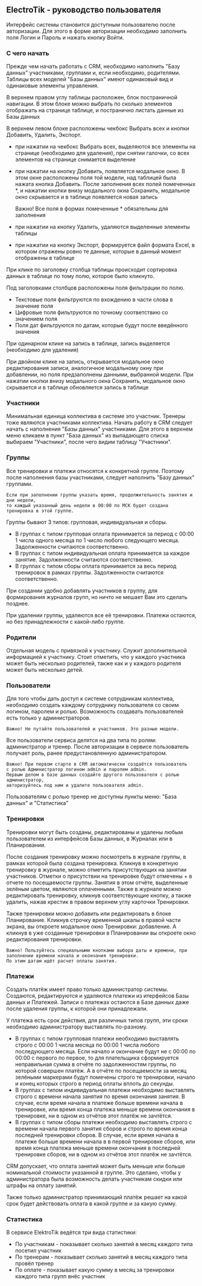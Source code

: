 ## ElectroTik - руководство пользователя

Интерфейс системы становится доступным пользователю после авторизации.
Для этого в форме авторизации необходимо заполнить поля Логин и Пароль и нажать кнопку Войти.

### С чего начать

Прежде чем начать работать с CRM, необходимо наполнить "Базу данных" участниками, группами и, если необходимо, родителями.
Таблицы всех моделей "Базы данных" имеют одинаковый вид и одинаковые элементы управления.

В верхнем правом углу таблицы расположен, блок постраничной навигации. 
В этом блоке можно выбрать по сколько элементов отображать на странице таблице, и постранично листать данные из Базы данных

В верхнем левом блоке расположены чекбокс Выбрать всех и кнопки Добавить, Удалить, Экспорт.

- при нажатии на чекбокс Выбрать всех, выделяются все элементы на странице (необходимо для удаления), при снятии галочки, со всех элементов на странице снимается выделение
- при нажатии на кнопку Добавить, появляется модальное окно. В этом окне расположены поля той модели, над таблицей была нажата кнопка Добавить. После заполнения всех полей  помеченных *, и нажатии кнопки внизу модального окна Сохранить, модальное окно скрывается и в таблице появляется новая запись

    Важно! Все поля в формах помеченные * обязательны для заполнения

- при нажатии на кнопку Удалить, удаляются выделенные элементы таблицы
- при нажатии на кнопку Экспорт, формируется файл формата Excel, в котором отражены ровно те данные, которые в данный момент отображены в таблице

При клике по заголовку столбца таблицы происходит сортировка данных в таблице по тому полю, которое было кликнуто.

Под заголовками столбцов расположены поля фильтрации по полю.

- Текстовые поля фильтруются по вхождению в части слова в значение поля
- Цифровые поля фильтруются по точному соответствию со значением поля
- Поля дат фильтруются по датам, которые будут после введённого значения

При одинарном клике на запись в таблице, запись выделяется (необходимо для удаления)

При двойном клике на запись, открывается модальное окно редактирования записи, аналогичное модальному окну при добавлении, но поля предзаполнены данными, выбранной модели. При нажатии кнопки внизу модального окна Сохранить, модальное окно скрывается и в таблице обновляется запись в таблице

### Участники

Минимальная единица коллектива в системе это участник.
Тренеры тоже являются участниками коллектива.
Начать работу в CRM следует начать с наполнения "Базы данных" участниками.
Для этого в верхнем меню кликаем в пункт "База данных" из выпадающего списка выбираем "Участники", после чего видим таблицу "Участники".

### Группы

Все тренировки и платежи относятся к конкретной группе.
Поэтому после наполнения базы участниками, следует наполнить "Базу данных" группами.

    Если при заполнении группы указать время, продолжительность занятия и дни недели,
    то каждый указанный день недели в 00:00 по МСК будет создана тренировка в этой группе.

Группы бывают 3 типов: групповая, индивидуальная и сборы.

- В группах с типом групповая оплата принимается за период с 00:00 1 числа одного месяца по 1 число любого следующего месяца.
Задолженности считаются соответственно.
- В группах с типом индивидуальная оплата принимается за каждое занятие. Задолженности считаются соответственно.
- В группах с типом сборы оплата принимается за весь период тренировок в рамках группы. Задолженности считаются соответственно.

При создании удобно добавлять участников в группу, для формирования журналов групп, но ничто не мешает Вам это сделать позднее.

При удалении группы, удаляются все её тренировки. Платежи остаются, но без принадлежности с какой-либо группе.

### Родители

Отдельная модель с привязкой к участнику. 
Служит дополнительной информацией к участнику. 
Стоит отметить, что у каждого участника может быть несколько родителей, также как и у каждого родителя может быть несколько детей.

### Пользователи

Для того чтобы дать доступ к системе сотрудникам коллектива, необходимо создать каждому сотруднику пользователя со своим логином, паролем и ролью. Возможность создавать пользователей есть только у администраторов.

    Важно! Не путайте пользователей и участников. Это разные модели.

Все пользователи сервиса делятся на два типа по ролям: администратор и тренер.
После авторизации в сервисе пользователь получает роль, ранее предустановленную администратором.

    Важно! При первом старте в CRM автоматически создаётся пользователь 
    с ролью Администратор логином admin и паролем admin. 
    Первым делом в базе данных создайте другого пользователя с ролью администратор, 
    авторизуйтесь под ним и удалите пользователя admin.

Пользователям с ролью тренер не доступны пункты меню: "База данных" и "Статистика"

### Тренировки

Тренировки могут быть созданы, редактированы и удалены любым пользователем из интерфейсов Базы данных, в Журналах или в Планировании. 

После создания тренировку можно посмотреть в журнале группы, в рамках которой была создана тренировка. Кликнув в конкретную тренировку в журнале, можно отметить присутствующих на занятии участников. 
Отметки о присутствии на тренировке будут отмечены + в отчете по посещаемости группы. 
Занятия в этом отчёте, выделенные зелёным цветом, являются оплаченными. Также в журнале можно редактировать тренировку, кликнув соответствующие кнопку, а также удалить, нажав крестик в правом верхнем углу карточки Тренировки.

Также тренировки можно добавить или редактировать в блоке Планирование. Кликнув строчку временной шкалы в правой части экрана, вы откроете модальное окно Тренировки: добавление. А кликнув в уже созданные тренировки в Планировании вы откроете окно редактирования тренировки.

    Важно! Пользуйтесь специальными кнопками выбора даты и времени, при заполнении времени начала и окончания тренировки.
    По этим датам идёт расчет оплаты занятия.
    
### Платежи

Создать платёж имеет право только администратор системы. Создаются, редактируются и удаляются платежи из итерфейсов Базы данных и Платежей.
Записи о платежах остаются в Базе данных даже после удаления группы, к которой они принадлежали.

У платежа есть срок действия, для различных типов групп, эти сроки необходимо администратору выставлять по-разному.

- В группах с типом групповая платежи необходимо выставлять строго с 00:00 1 числа месяца по 00:00 1 числа любого последующего месяца. Если начало и окончание будут не с 00:00 по 00:00 с первого по первое, то для плательщика сформируется неправильная сумма в отчёте по задолженностям группы, по которой совершен платёж. А в отчёте по посещаемости за месяц зелёными маркерами будут помечены строго те тренировки, начало и конец которых строго в период оплаты вплоть до секунды.
- В группах с типом индивидуальная платежи необходимо выставлять строго с времени начала занятия по время окончания занятия. В случае, если время начала в платеже больше времени начала в тренировке, или время конца платежа меньше времени окончания в тренировке, ни в одном из отчётов этот платёж не зачтётся.
- В группах с типом сборы платежи необходимо выставлять строго с времени начала первого занятия сборов и строго по время конца последней тренировки сборов. В случае, если время начала в платеже больше времени начала в в первой тренировке сборов, или время конца платежа меньше времени окончания в последней тренировке сборов, ни в одном из отчётов этот платёж не зачтётся.

CRM допускает, что оплата занятий может быть меньше или больше номинальной стоимости указанной в группе. Это сделано, чтобы у администратора была возможность делать участникам скидки или штрафы на оплату занятий.

Также только администратор принимающий платёж решает на какой срок будет действовать оплата в какой группе и за какую сумму.

### Статистика

В сервисе ElektroTik ведётся три вида статистики:

- По участникам - показывает сколько занятий в месяц каждого типа посетил участник
- По тренерам - показывает сколько занятий в месяц каждого типа провёл тренер
- По оплате - показывает какую сумму в месяц за тренировки каждого типа групп внёс участник
